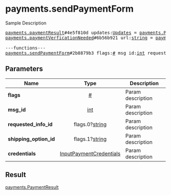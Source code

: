 # payments.sendPaymentForm

Sample Description

<pre>
<a href="../constructor/payments.paymentResult.md">payments.paymentResult</a>#4e5f810d updates:<a href="../type/Updates.md">Updates</a> = <a href="../type/payments.PaymentResult.md">payments.PaymentResult</a>;
<a href="../constructor/payments.paymentVerficationNeeded.md">payments.paymentVerficationNeeded</a>#6b56b921 url:<a href="../type/string.md">string</a> = <a href="../type/payments.PaymentResult.md">payments.PaymentResult</a>;

---functions---
<a href="../method/payments.sendPaymentForm.md">payments.sendPaymentForm</a>#2b8879b3 flags:<a href="../type/#.md">#</a> msg_id:<a href="../type/int.md">int</a> requested_info_id:flags.0?<a href="../type/string.md">string</a> shipping_option_id:flags.1?<a href="../type/string.md">string</a> credentials:<a href="../type/InputPaymentCredentials.md">InputPaymentCredentials</a> = <a href="../type/payments.PaymentResult.md">payments.PaymentResult</a>;
</pre>
## Parameters

| Name | Type | Description |
|------|:----:|-------------|
| **flags** | <a href="../type/#.md">#</a> | Param description |
| **msg_id** | <a href="../type/int.md">int</a> | Param description |
| **requested_info_id** | flags.0?<a href="../type/string.md">string</a> | Param description |
| **shipping_option_id** | flags.1?<a href="../type/string.md">string</a> | Param description |
| **credentials** | <a href="../type/InputPaymentCredentials.md">InputPaymentCredentials</a> | Param description |

## Result

<a href="../type/payments.PaymentResult.md">payments.PaymentResult</a>

